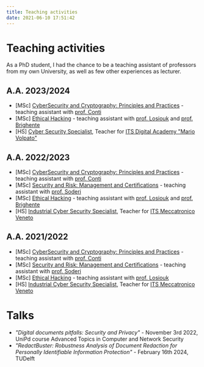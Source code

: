 ```yaml
---
title: Teaching activities
date: 2021-06-10 17:51:42
---
```


# Teaching activities
As a PhD student, I had the chance to be a teaching assistant of professors from my own University, as well as few other experiences as lecturer.

## A.A. 2023/2024
- \[MSc\] [CyberSecurity and Cryptography: Principles and Practices](https://www.math.unipd.it/~conti/teaching/CCPP2324/index.html) - teaching assistant with [prof. Conti](https://www.math.unipd.it/~conti/index.html)
- \[MSc\] [Ethical Hacking](https://didattica.unipd.it/off/2022/LM/SC/SC2542/000ZZ/SCQ0089518/N0) - teaching assistant with [prof. Losiouk](https://www.math.unipd.it/~elosiouk/) and [prof. Brighente](https://www.math.unipd.it/~abrighen/)
- \[HS\] [Cyber Security Specialist](https://itsdigitalacademy.com/), Teacher for [ITS Digital Academy "Mario Volpato"](https://itsdigitalacademy.com/corsi/cyber-security-specialist/)

## A.A. 2022/2023
- \[MSc\] [CyberSecurity and Cryptography: Principles and Practices](https://www.math.unipd.it/~conti/teaching/CCPP2223/index.html) - teaching assistant with [prof. Conti](https://www.math.unipd.it/~conti/index.html)
- \[MSc\] [Security and Risk: Management and Certifications](https://www.didattica.unipd.it/off/2022/LM/SC/SC2542/000ZZ/SCQ0089517/N0) - teaching assistant with [prof. Soderi](https://www.soderi.it/index.html)
- \[MSc\] [Ethical Hacking](https://didattica.unipd.it/off/2021/LM/SC/SC2542/000ZZ/SCQ0089518/N0) - teaching assistant with [prof. Losiouk](https://www.math.unipd.it/~elosiouk/) and [prof. Brighente](https://www.math.unipd.it/~abrighen/)
- \[HS\] [Industrial Cyber Security Specialist](https://www.itsmeccatronico.it/), Teacher for [ITS Meccatronico Veneto](https://www.itsmeccatronico.it/passione-cyber-security/)

## A.A. 2021/2022
- \[MSc\] [CyberSecurity and Cryptography: Principles and Practices](https://www.math.unipd.it/~conti/teaching/CCPP2122/index.html) - teaching assistant with [prof. Conti](https://www.math.unipd.it/~conti/index.html)
- \[MSc\] [Security and Risk: Management and Certifications](https://www.didattica.unipd.it/off/2020/LM/SC/SC2542/000ZZ/SCQ0089517/N0) - teaching assistant with [prof. Soderi](https://www.soderi.it/index.html)
- \[MSc\] [Ethical Hacking](https://spritz.math.unipd.it/events/2022/Ethical_Hacking/index.html) - teaching assistant with [prof. Losiouk](https://www.math.unipd.it/~elosiouk/)
- \[HS\] [Industrial Cyber Security Specialist](https://www.itsmeccatronico.it/), Teacher for [ITS Meccatronico Veneto](https://www.itsmeccatronico.it/passione-cyber-security/)


# Talks
- *"Digital documents pitfalls: Security and Privacy"* - November 3rd 2022, UniPd course Advanced Topics in Computer and Network Security
- *"RedactBuster: Robustness Analysis of Document Redaction for Personally Identifiable Information Protection"* - February 16th 2024, TUDelft
